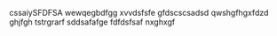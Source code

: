 cssaiySFDFSA
wewqegbdfgg
xvvdsfsfe
gfdscscsadsd
qwshgfhgxfdzd
ghjfgh
tstrgrarf
sddsafafge
fdfdsfsaf
nxghxgf

